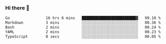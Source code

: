 ### Hi there 👋

<!--
**yeya24/yeya24** is a ✨ _special_ ✨ repository because its `README.md` (this file) appears on your GitHub profile.

Here are some ideas to get you started:

- 🔭 I’m currently working on ...
- 🌱 I’m currently learning ...
- 👯 I’m looking to collaborate on ...
- 🤔 I’m looking for help with ...
- 💬 Ask me about ...
- 📫 How to reach me: ...
- 😄 Pronouns: ...
- ⚡ Fun fact: ...
-->

<!--START_SECTION:waka-->

```txt
Go                16 hrs 6 mins   ████████████████████████▓   99.10 %
Markdown          3 mins          ░░░░░░░░░░░░░░░░░░░░░░░░░   00.36 %
Bash              2 mins          ░░░░░░░░░░░░░░░░░░░░░░░░░   00.24 %
YAML              2 mins          ░░░░░░░░░░░░░░░░░░░░░░░░░   00.23 %
TypeScript        0 secs          ░░░░░░░░░░░░░░░░░░░░░░░░░   00.05 %
```

<!--END_SECTION:waka-->
